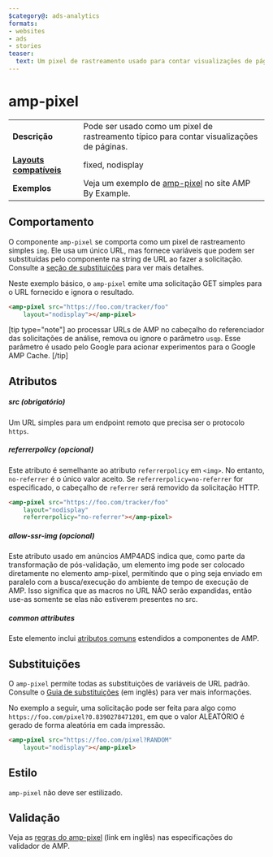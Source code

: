 ```yaml
---
$category@: ads-analytics
formats:
- websites
- ads
- stories
teaser:
  text: Um pixel de rastreamento usado para contar visualizações de páginas.
---
```




<!---
       Copyright 2016 The AMP HTML Authors. All Rights Reserved.

       Licensed under the Apache License, Version 2.0 (the "License");
     you may not use this file except in compliance with the License.
     You may obtain a copy of the License at

     http://www.apache.org/licenses/LICENSE-2.0

     Unless required by applicable law or agreed to in writing, software
     distributed under the License is distributed on an "AS-IS" BASIS,
     WITHOUT WARRANTIES OR CONDITIONS OF ANY KIND, either express or implied.
     See the License for the specific language governing permissions and
     limitations under the License.
-->

# amp-pixel


<table>
  <tr>
    <td class="col-fourty"><strong>Descrição</strong></td>
    <td>Pode ser usado como um pixel de rastreamento típico para contar visualizações de páginas.</td>
  </tr>
  <tr>
    <td class="col-fourty"><strong><a href="https://www.ampproject.org/docs/guides/responsive/control_layout.html">Layouts compatíveis</a></strong></td>
    <td>fixed, nodisplay</td>
  </tr>
  <tr>
    <td class="col-fourty"><strong>Exemplos</strong></td>
    <td>Veja um exemplo de <a href="https://ampbyexample.com/components/amp-pixel/">amp-pixel</a> no site AMP By Example.</td>
  </tr>
</table>

## Comportamento

O componente `amp-pixel` se comporta como um pixel de rastreamento simples `img`. Ele usa um único URL, mas fornece variáveis que podem ser substituídas pelo componente na string de URL ao fazer a solicitação. Consulte a [seção de substituições](#substitutions) para ver mais detalhes.

Neste exemplo básico, o `amp-pixel` emite uma solicitação GET simples para o URL fornecido e ignora o resultado.

```html
<amp-pixel src="https://foo.com/tracker/foo"
    layout="nodisplay"></amp-pixel>
```

[tip type="note"]
ao processar URLs de AMP no cabeçalho do referenciador das solicitações de análise, remova ou ignore o parâmetro `usqp`. Esse parâmetro é usado pelo Google para acionar experimentos para o Google AMP Cache.
[/tip]

## Atributos

##### src (obrigatório)

Um URL simples para um endpoint remoto que precisa ser o protocolo `https`.

##### referrerpolicy (opcional)

Este atributo é semelhante ao atributo `referrerpolicy` em `<img>`. No entanto, `no-referrer` é o único valor aceito. Se `referrerpolicy=no-referrer` for especificado, o cabeçalho de `referrer` será removido da solicitação HTTP.

```html
<amp-pixel src="https://foo.com/tracker/foo"
    layout="nodisplay"
    referrerpolicy="no-referrer"></amp-pixel>
```

##### allow-ssr-img (opcional)

Este atributo usado em anúncios AMP4ADS indica que, como parte da transformação de pós-validação, um elemento img pode ser colocado diretamente no elemento amp-pixel, permitindo que o ping seja enviado em paralelo com a busca/execução do ambiente de tempo de execução de AMP.
Isso significa que as macros no URL NÃO serão expandidas, então use-as somente se elas não estiverem presentes no src.

##### common attributes

Este elemento inclui [atributos comuns](https://www.ampproject.org/docs/reference/common_attributes) estendidos a componentes de AMP.

## Substituições

O `amp-pixel` permite todas as substituições de variáveis de URL padrão.
Consulte o [Guia de substituições](../spec/amp-var-substitutions.md) (em inglês) para ver mais informações.

No exemplo a seguir, uma solicitação pode ser feita para algo como `https://foo.com/pixel?0.8390278471201`, em que o valor ALEATÓRIO é gerado de forma aleatória em cada impressão.

```html
<amp-pixel src="https://foo.com/pixel?RANDOM"
    layout="nodisplay"></amp-pixel>
```

## Estilo

`amp-pixel` não deve ser estilizado.

## Validação

Veja as [regras do amp-pixel](https://github.com/ampproject/amphtml/blob/master/validator/validator-main.protoascii) (link em inglês) nas especificações do validador de AMP.
